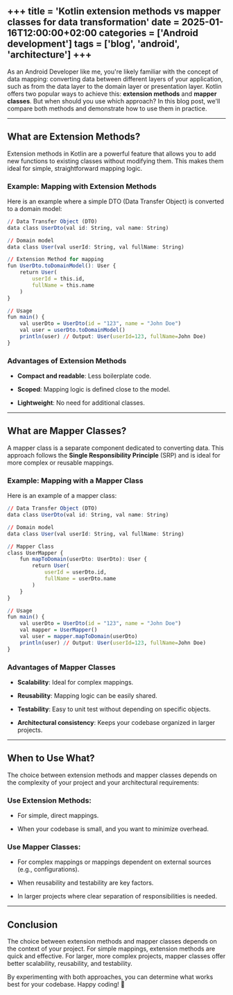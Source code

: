 +++
title = 'Kotlin extension methods vs mapper classes for data transformation'
date = 2025-01-16T12:00:00+02:00
categories = ['Android development']
tags = ['blog', 'android', 'architecture']
+++ 
---
As an Android Developer like me, you're likely familiar with the concept of data mapping: converting data between different layers of your application, such as from the data layer to the domain layer or presentation layer. Kotlin offers two popular ways to achieve this: **extension methods** and **mapper classes**. But when should you use which approach? In this blog post, we'll compare both methods and demonstrate how to use them in practice.

---

## **What are Extension Methods?**

Extension methods in Kotlin are a powerful feature that allows you to add new functions to existing classes without modifying them. This makes them ideal for simple, straightforward mapping logic.

### **Example: Mapping with Extension Methods**

Here is an example where a simple DTO (Data Transfer Object) is converted to a domain model:

```R
// Data Transfer Object (DTO)
data class UserDto(val id: String, val name: String)

// Domain model
data class User(val userId: String, val fullName: String)

// Extension Method for mapping
fun UserDto.toDomainModel(): User {
    return User(
        userId = this.id,
        fullName = this.name
    )
}

// Usage
fun main() {
    val userDto = UserDto(id = "123", name = "John Doe")
    val user = userDto.toDomainModel()
    println(user) // Output: User(userId=123, fullName=John Doe)
}
```

### **Advantages of Extension Methods**

- **Compact and readable**: Less boilerplate code.
    
- **Scoped**: Mapping logic is defined close to the model.
    
- **Lightweight**: No need for additional classes.
    

---

## **What are Mapper Classes?**

A mapper class is a separate component dedicated to converting data. This approach follows the **Single Responsibility Principle** (SRP) and is ideal for more complex or reusable mappings.

### **Example: Mapping with a Mapper Class**

Here is an example of a mapper class:

```R
// Data Transfer Object (DTO)
data class UserDto(val id: String, val name: String)

// Domain model
data class User(val userId: String, val fullName: String)

// Mapper Class
class UserMapper {
    fun mapToDomain(userDto: UserDto): User {
        return User(
            userId = userDto.id,
            fullName = userDto.name
        )
    }
}

// Usage
fun main() {
    val userDto = UserDto(id = "123", name = "John Doe")
    val mapper = UserMapper()
    val user = mapper.mapToDomain(userDto)
    println(user) // Output: User(userId=123, fullName=John Doe)
}
```

### **Advantages of Mapper Classes**

- **Scalability**: Ideal for complex mappings.
    
- **Reusability**: Mapping logic can be easily shared.
    
- **Testability**: Easy to unit test without depending on specific objects.
    
- **Architectural consistency**: Keeps your codebase organized in larger projects.
    

---

## **When to Use What?**

The choice between extension methods and mapper classes depends on the complexity of your project and your architectural requirements:

### Use Extension Methods:

- For simple, direct mappings.
    
- When your codebase is small, and you want to minimize overhead.
    

### Use Mapper Classes:

- For complex mappings or mappings dependent on external sources (e.g., configurations).
    
- When reusability and testability are key factors.
    
- In larger projects where clear separation of responsibilities is needed.
    

---

## **Conclusion**

The choice between extension methods and mapper classes depends on the context of your project. For simple mappings, extension methods are quick and effective. For larger, more complex projects, mapper classes offer better scalability, reusability, and testability.

By experimenting with both approaches, you can determine what works best for your codebase. Happy coding! 🚀